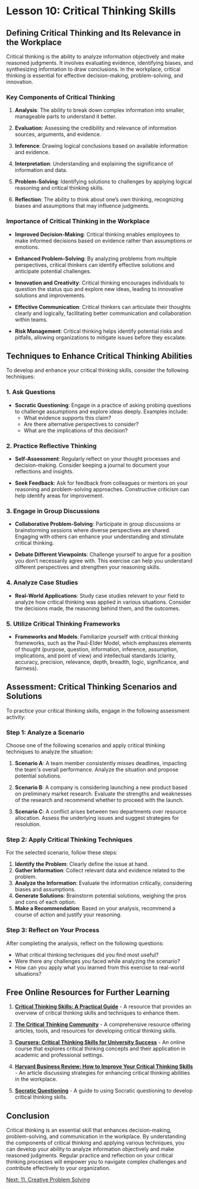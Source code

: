 # Lesson 10: Critical Thinking Skills

## Defining Critical Thinking and Its Relevance in the Workplace

Critical thinking is the ability to analyze information objectively and make reasoned judgments. It involves evaluating evidence, identifying biases, and synthesizing information to draw conclusions. In the workplace, critical thinking is essential for effective decision-making, problem-solving, and innovation. 

### Key Components of Critical Thinking

1. **Analysis**: The ability to break down complex information into smaller, manageable parts to understand it better.
  
2. **Evaluation**: Assessing the credibility and relevance of information sources, arguments, and evidence.

3. **Inference**: Drawing logical conclusions based on available information and evidence.

4. **Interpretation**: Understanding and explaining the significance of information and data.

5. **Problem-Solving**: Identifying solutions to challenges by applying logical reasoning and critical thinking skills.

6. **Reflection**: The ability to think about one’s own thinking, recognizing biases and assumptions that may influence judgments.

### Importance of Critical Thinking in the Workplace

- **Improved Decision-Making**: Critical thinking enables employees to make informed decisions based on evidence rather than assumptions or emotions.

- **Enhanced Problem-Solving**: By analyzing problems from multiple perspectives, critical thinkers can identify effective solutions and anticipate potential challenges.

- **Innovation and Creativity**: Critical thinking encourages individuals to question the status quo and explore new ideas, leading to innovative solutions and improvements.

- **Effective Communication**: Critical thinkers can articulate their thoughts clearly and logically, facilitating better communication and collaboration within teams.

- **Risk Management**: Critical thinking helps identify potential risks and pitfalls, allowing organizations to mitigate issues before they escalate.

## Techniques to Enhance Critical Thinking Abilities

To develop and enhance your critical thinking skills, consider the following techniques:

### 1. Ask Questions

- **Socratic Questioning**: Engage in a practice of asking probing questions to challenge assumptions and explore ideas deeply. Examples include:
  - What evidence supports this claim?
  - Are there alternative perspectives to consider?
  - What are the implications of this decision?

### 2. Practice Reflective Thinking

- **Self-Assessment**: Regularly reflect on your thought processes and decision-making. Consider keeping a journal to document your reflections and insights.

- **Seek Feedback**: Ask for feedback from colleagues or mentors on your reasoning and problem-solving approaches. Constructive criticism can help identify areas for improvement.

### 3. Engage in Group Discussions

- **Collaborative Problem-Solving**: Participate in group discussions or brainstorming sessions where diverse perspectives are shared. Engaging with others can enhance your understanding and stimulate critical thinking.

- **Debate Different Viewpoints**: Challenge yourself to argue for a position you don’t necessarily agree with. This exercise can help you understand different perspectives and strengthen your reasoning skills.

### 4. Analyze Case Studies

- **Real-World Applications**: Study case studies relevant to your field to analyze how critical thinking was applied in various situations. Consider the decisions made, the reasoning behind them, and the outcomes.

### 5. Utilize Critical Thinking Frameworks

- **Frameworks and Models**: Familiarize yourself with critical thinking frameworks, such as the Paul-Elder Model, which emphasizes elements of thought (purpose, question, information, inference, assumption, implications, and point of view) and intellectual standards (clarity, accuracy, precision, relevance, depth, breadth, logic, significance, and fairness).

## Assessment: Critical Thinking Scenarios and Solutions

To practice your critical thinking skills, engage in the following assessment activity:

### Step 1: Analyze a Scenario

Choose one of the following scenarios and apply critical thinking techniques to analyze the situation:

1. **Scenario A**: A team member consistently misses deadlines, impacting the team's overall performance. Analyze the situation and propose potential solutions.

2. **Scenario B**: A company is considering launching a new product based on preliminary market research. Evaluate the strengths and weaknesses of the research and recommend whether to proceed with the launch.

3. **Scenario C**: A conflict arises between two departments over resource allocation. Assess the underlying issues and suggest strategies for resolution.

### Step 2: Apply Critical Thinking Techniques

For the selected scenario, follow these steps:

1. **Identify the Problem**: Clearly define the issue at hand.
2. **Gather Information**: Collect relevant data and evidence related to the problem.
3. **Analyze the Information**: Evaluate the information critically, considering biases and assumptions.
4. **Generate Solutions**: Brainstorm potential solutions, weighing the pros and cons of each option.
5. **Make a Recommendation**: Based on your analysis, recommend a course of action and justify your reasoning.

### Step 3: Reflect on Your Process

After completing the analysis, reflect on the following questions:

- What critical thinking techniques did you find most useful?
- Were there any challenges you faced while analyzing the scenario?
- How can you apply what you learned from this exercise to real-world situations?

## Free Online Resources for Further Learning

1. **[Critical Thinking Skills: A Practical Guide](https://www.mindtools.com/pages/article/newCT_82.htm)** - A resource that provides an overview of critical thinking skills and techniques to enhance them.

2. **[The Critical Thinking Community](https://www.criticalthinking.org/)** - A comprehensive resource offering articles, tools, and resources for developing critical thinking skills.

3. **[Coursera: Critical Thinking Skills for University Success](https://www.coursera.org/learn/critical-thinking-skills)** - An online course that explores critical thinking concepts and their application in academic and professional settings.

4. **[Harvard Business Review: How to Improve Your Critical Thinking Skills](https://hbr.org/2016/08/how-to-improve-your-critical-thinking-skills)** - An article discussing strategies for enhancing critical thinking abilities in the workplace.

5. **[Socratic Questioning](https://www.criticalthinking.org/pages/the-socratic-method/160)** - A guide to using Socratic questioning to develop critical thinking skills.

## Conclusion

Critical thinking is an essential skill that enhances decision-making, problem-solving, and communication in the workplace. By understanding the components of critical thinking and applying various techniques, you can develop your ability to analyze information objectively and make reasoned judgments. Regular practice and reflection on your critical thinking processes will empower you to navigate complex challenges and contribute effectively to your organization.

[Next: 11. Creative Problem Solving](./11_creative_problem_solving.md)
